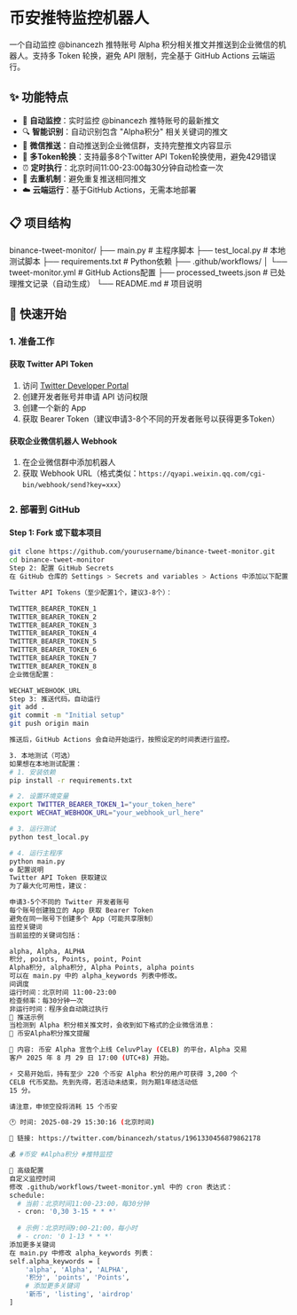 # 币安推特监控机器人

一个自动监控 @binancezh 推特账号 Alpha 积分相关推文并推送到企业微信的机器人。支持多 Token 轮换，避免 API 限制，完全基于 GitHub Actions 云端运行。

## ✨ 功能特点

- 🚀 **自动监控**：实时监控 @binancezh 推特账号的最新推文
- 🔍 **智能识别**：自动识别包含 "Alpha积分" 相关关键词的推文
- 📱 **微信推送**：自动推送到企业微信群，支持完整推文内容显示
- 🔄 **多Token轮换**：支持最多8个Twitter API Token轮换使用，避免429错误
- ⏰ **定时执行**：北京时间11:00-23:00每30分钟自动检查一次
- 🚫 **去重机制**：避免重复推送相同推文
- ☁️ **云端运行**：基于GitHub Actions，无需本地部署

## 📋 项目结构
binance-tweet-monitor/
├── main.py # 主程序脚本
├── test_local.py # 本地测试脚本
├── requirements.txt # Python依赖
├── .github/workflows/
│ └── tweet-monitor.yml # GitHub Actions配置
├── processed_tweets.json # 已处理推文记录（自动生成）
└── README.md # 项目说明

## 🚀 快速开始

### 1. 准备工作

#### 获取 Twitter API Token
1. 访问 [Twitter Developer Portal](https://developer.twitter.com/)
2. 创建开发者账号并申请 API 访问权限
3. 创建一个新的 App
4. 获取 Bearer Token（建议申请3-8个不同的开发者账号以获得更多Token）

#### 获取企业微信机器人 Webhook
1. 在企业微信群中添加机器人
2. 获取 Webhook URL（格式类似：`https://qyapi.weixin.qq.com/cgi-bin/webhook/send?key=xxx`）

### 2. 部署到 GitHub

#### Step 1: Fork 或下载本项目
```bash
git clone https://github.com/yourusername/binance-tweet-monitor.git
cd binance-tweet-monitor
Step 2: 配置 GitHub Secrets
在 GitHub 仓库的 Settings > Secrets and variables > Actions 中添加以下配置：

Twitter API Tokens（至少配置1个，建议3-8个）：

TWITTER_BEARER_TOKEN_1
TWITTER_BEARER_TOKEN_2
TWITTER_BEARER_TOKEN_3
TWITTER_BEARER_TOKEN_4
TWITTER_BEARER_TOKEN_5
TWITTER_BEARER_TOKEN_6
TWITTER_BEARER_TOKEN_7
TWITTER_BEARER_TOKEN_8
企业微信配置：

WECHAT_WEBHOOK_URL
Step 3: 推送代码，自动运行
git add .
git commit -m "Initial setup"
git push origin main

推送后，GitHub Actions 会自动开始运行，按照设定的时间表进行监控。

3. 本地测试（可选）
如果想在本地测试配置：
# 1. 安装依赖
pip install -r requirements.txt

# 2. 设置环境变量
export TWITTER_BEARER_TOKEN_1="your_token_here"
export WECHAT_WEBHOOK_URL="your_webhook_url_here"

# 3. 运行测试
python test_local.py

# 4. 运行主程序
python main.py
⚙️ 配置说明
Twitter API Token 获取建议
为了最大化可用性，建议：

申请3-5个不同的 Twitter 开发者账号
每个账号创建独立的 App 获取 Bearer Token
避免在同一账号下创建多个 App（可能共享限制）
监控关键词
当前监控的关键词包括：

alpha, Alpha, ALPHA
积分, points, Points, point, Point
Alpha积分, alpha积分, Alpha Points, alpha points
可以在 main.py 中的 alpha_keywords 列表中修改。
间调度
运行时间：北京时间 11:00-23:00
检查频率：每30分钟一次
非运行时间：程序会自动跳过执行
📱 推送示例
当检测到 Alpha 积分相关推文时，会收到如下格式的企业微信消息：
🚀 币安Alpha积分推文提醒

📝 内容: 币安 Alpha 宣告个上线 CeluvPlay (CELB) 的平台，Alpha 交易
客户 2025 年 8 月 29 日 17:00 (UTC+8) 开始。

⚡ 交易开始后，持有至少 220 个币安 Alpha 积分的用户可获得 3,200 个
CELB 代币奖励。先到先得，若活动未结束，则为期1年结活动低
15 分。

请注意，申领空投将消耗 15 个币安

🕐 时间: 2025-08-29 15:30:16 (北京时间)

🔗 链接: https://twitter.com/binancezh/status/1961330456879862178

💰 #币安 #Alpha积分 #推特监控

🔧 高级配置
自定义监控时间
修改 .github/workflows/tweet-monitor.yml 中的 cron 表达式：
schedule:
  # 当前：北京时间11:00-23:00，每30分钟
  - cron: '0,30 3-15 * * *'
  
  # 示例：北京时间9:00-21:00，每小时
  # - cron: '0 1-13 * * *'
添加更多关键词
在 main.py 中修改 alpha_keywords 列表：
self.alpha_keywords = [
    'alpha', 'Alpha', 'ALPHA',
    '积分', 'points', 'Points',
    # 添加更多关键词
    '新币', 'listing', 'airdrop'
]
